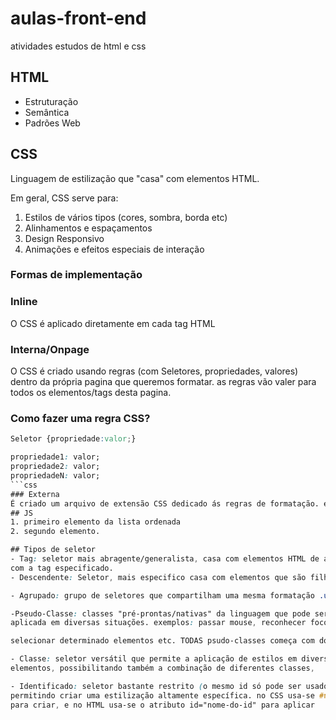 # aulas-front-end
 atividades estudos de html e css

## HTML
- Estruturação
- Semântica
- Padrões Web

## CSS
Linguagem de estilização que "casa" com
elementos HTML.

Em geral, CSS serve para:



1. Estilos de vários tipos (cores, sombra, borda etc)
2. Alinhamentos e espaçamentos
3. Design Responsivo
4. Animações e efeitos especiais de interação

### Formas de implementação
### Inline
O CSS é aplicado diretamente em cada tag HTML
### Interna/Onpage
O CSS é criado usando regras (com Seletores, propriedades, valores) dentro da própria pagina que queremos formatar.
as regras vão valer para todos os elementos/tags desta pagina.
### Como fazer uma regra CSS?
```css
Seletor {propriedade:valor;}

propriedade1: valor;
propriedade2: valor;
propriedadeN: valor;
```css
### Externa
É criado um arquivo de extensão CSS dedicado ás regras de formatação. este arquivo é então "conectado" as pagínas HTML.
## JS
1. primeiro elemento da lista ordenada
2. segundo elemento.

## Tipos de seletor
- Tag: seletor mais abragente/generalista, casa com elementos HTML de acordo
com a tag especificado.
- Descendente: Seletor, mais especifico casa com elementos que são filhos (descendente) de outro elemento que compartilham uma mesma formatação. Usa-se virgula para separar os seletores.

- Agrupado: grupo de seletores que compartilham uma mesma formatação .usa se virgula para separar os seletores.

-Pseudo-Classe: classes "pré-prontas/nativas" da linguagem que pode ser
aplicada em diversas situações. exemplos: passar mouse, reconhecer foco,

selecionar determinado elementos etc. TODAS psudo-classes começa com dois-pontos

- Classe: seletor versátil que permite a aplicação de estilos em diversos
elementos, possibilitando também a combinação de diferentes classes,

- Identificado: seletor bastante restrito (o mesmo id só pode ser usado em um elemento por página),
permitindo criar uma estilização altamente específica. no CSS usa-se #nome-do-id
para criar, e no HTML usa-se o atributo id="nome-do-id" para aplicar
